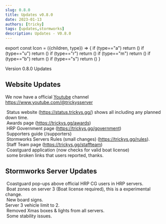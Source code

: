 ```yaml
---
slug: 0.8.0
title: Updates v0.8.0
date: 2023-01-13
authors: [tricky]
tags: [updates,stormworks]
description: Updates - V0.8.0
---
```

export const Icon = ({children, type}) => {
  if (type=="a") return (<i class="fas fa-plus update-add" title="Added"></i>)
  if (type=="u") return (<i class="fas fa-arrow-up update-updated" title="Updated"></i>)
  if (type=="r") return (<i class="fas fa-minus update-removed" title="Removed"></i>)
  if (type=="m") return (<i class="fas fa-exchange-alt update-moved" title="Moved"></i>)
  if (type=="b") return (<i class="fas fa-bug update-bug" title="Bug"></i>)
  if (type=="s") return (<i class="fas fa-star update-star" title="Star"></i>)
}

Version 0.8.0 Updates

<!--truncate-->

## Website Updates

We now have a official <i class="fa-brands fa-youtube"></i> [Youtube](https://www.youtube.com/@trickysserver) channel https://www.youtube.com/@trickysserver

&#8203;<Icon type="a"></Icon> Status website (https://status.trickys.gg/) shows all including any planned down time. <br/>
&#8203;<Icon type="u"></Icon> Awards page (https://trickys.gg/awards)<br/>
&#8203;<Icon type="u"></Icon> HRP Government page (https://trickys.gg/government) <br/>
&#8203;<Icon type="u"></Icon> Supporters guide (/supporters) <br/>
&#8203;<Icon type="u"></Icon> Stormworks Servers Rules (small changes) (https://trickys.gg/rules).  <br/>
&#8203;<Icon type="u"></Icon> Staff Team page (https://trickys.gg/staffteam) <br/>
&#8203;<Icon type="u"></Icon> Coastguard application (now checks for valid boat license) <br/>
&#8203;<Icon type="b"></Icon> some broken links that users reported, thanks. <br/>

## Stormworks Server Updates

&#8203;<Icon type="a"></Icon> Coastguard pop-ups above official HRP CG users in HRP servers. <br/>
&#8203;<Icon type="a"></Icon> Boat zones on server 3 (Boat license required), this is a experimental change. <br/>
&#8203;<Icon type="a"></Icon> New board signs. <br/>
&#8203;<Icon type="u"></Icon> Server 3 vehicle limit to 2. <br/>
&#8203;<Icon type="r"></Icon> Removed Xmas boxes & lights from all servers. <br/>
&#8203;<Icon type="b"></Icon> Some stability issues. <br/>